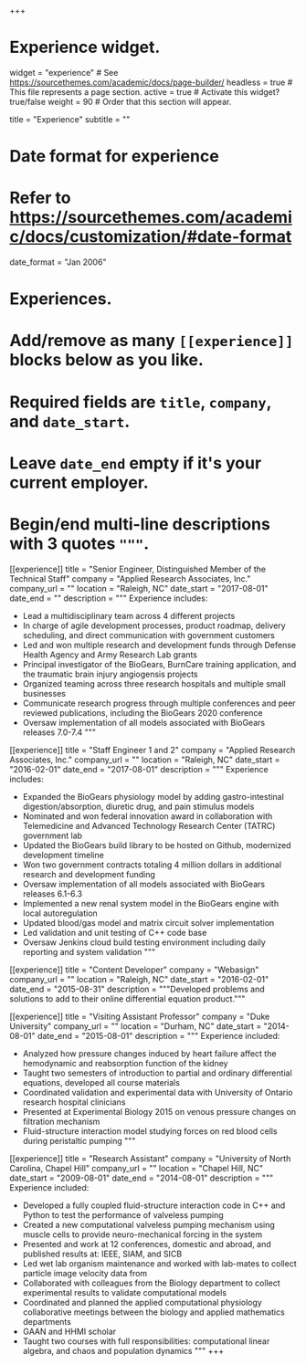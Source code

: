 +++
# Experience widget.
widget = "experience"  # See https://sourcethemes.com/academic/docs/page-builder/
headless = true  # This file represents a page section.
active = true  # Activate this widget? true/false
weight = 90  # Order that this section will appear.

title = "Experience"
subtitle = ""

# Date format for experience
#   Refer to https://sourcethemes.com/academic/docs/customization/#date-format
date_format = "Jan 2006"

# Experiences.
#   Add/remove as many `[[experience]]` blocks below as you like.
#   Required fields are `title`, `company`, and `date_start`.
#   Leave `date_end` empty if it's your current employer.
#   Begin/end multi-line descriptions with 3 quotes `"""`.
[[experience]]
  title = "Senior Engineer, Distinguished Member of the Technical Staff"
  company = "Applied Research Associates, Inc."
  company_url = ""
  location = "Raleigh, NC"
  date_start = "2017-08-01"
  date_end = ""
  description = """
  Experience includes:
  
  * Lead a multidisciplinary team across 4 different projects
  * In charge of agile development processes, product roadmap, delivery scheduling, and direct communication with government customers
  * Led and won multiple research and development funds through Defense Health Agency and Army Research Lab grants
  * Principal investigator of the BioGears, BurnCare training application, and the traumatic brain injury angiogensis projects
  * Organized teaming across three research hospitals and multiple small businesses
  * Communicate research progress through multiple conferences and peer reviewed publications, including the BioGears 2020 conference
  * Oversaw implementation of all models associated with BioGears releases 7.0-7.4
  """

[[experience]]
  title = "Staff Engineer 1 and 2"
  company = "Applied Research Associates, Inc."
  company_url = ""
  location = "Raleigh, NC"
  date_start = "2016-02-01"
  date_end = "2017-08-01"
  description = """
  Experience includes:
  * Expanded the BioGears physiology model by adding gastro-intestinal digestion/absorption, diuretic drug, and pain stimulus models
  * Nominated and won federal innovation award in collaboration with Telemedicine and Advanced Technology Research Center (TATRC) government lab
  * Updated the BioGears build library to be hosted on Github, modernized development timeline
  * Won two government contracts totaling 4 million dollars in additional research and development funding
  * Oversaw implementation of all models associated with BioGears releases 6.1-6.3
  * Implemented a new renal system model in the BioGears engine with local autoregulation
  * Updated blood/gas model and matrix circuit solver implementation
  * Led validation and unit testing of C++ code base
  * Oversaw Jenkins cloud build testing environment including daily reporting and system validation
"""

[[experience]]
  title = "Content Developer"
  company = "Webasign"
  company_url = ""
  location = "Raleigh, NC"
  date_start = "2016-02-01"
  date_end = "2015-08-31"
  description = """Developed problems and solutions to add to their online differential equation product."""

  [[experience]]
  title = "Visiting Assistant Professor"
  company = "Duke University"
  company_url = ""
  location = "Durham, NC"
  date_start = "2014-08-01"
  date_end = "2015-08-01"
  description = """
  Experience included:
  
  * Analyzed how pressure changes induced by heart failure affect the hemodynamic and reabsorption function of the kidney
  * Taught two semesters of introduction to partial and ordinary differential equations, developed all course materials
  * Coordinated validation and experimental data with University of Ontario research hospital clinicians
  * Presented at Experimental Biology 2015 on venous pressure changes on filtration mechanism
  * Fluid-structure interaction model studying forces on red blood cells during peristaltic pumping
  """

  [[experience]]
  title = "Research Assistant"
  company = "University of North Carolina, Chapel Hill"
  company_url = ""
  location = "Chapel Hill, NC"
  date_start = "2009-08-01"
  date_end = "2014-08-01"
  description = """
  Experience included:
  
  * Developed a fully coupled fluid-structure interaction code in C++ and Python to test the performance of valveless pumping 
  * Created a new computational valveless pumping mechanism using muscle cells to provide neuro-mechanical forcing in the system
  * Presented and work at 12 conferences, domestic and abroad, and published results at: IEEE, SIAM, and SICB
  * Led wet lab organism maintenance and worked with lab-mates to collect particle image velocity data from
  * Collaborated with colleagues from the Biology department to collect experimental results to validate computational models
  * Coordinated and planned the applied computational physiology collaborative meetings between the biology and applied mathematics departments
  * GAAN and HHMI scholar
  * Taught two courses with full responsibilities: computational linear algebra, and chaos and population dynamics
  """
+++
